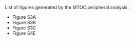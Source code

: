 List of figures generated by the MTOC peripheral analysis :
- Figure S3A
- Figure S3B
- Figure S3C
- Figure S4E
